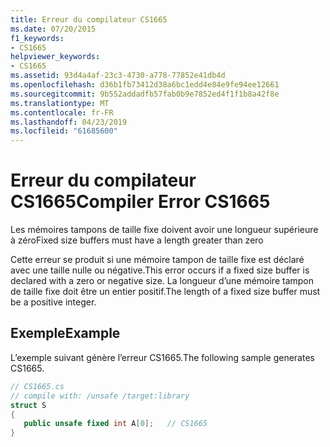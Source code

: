 ```yaml
---
title: Erreur du compilateur CS1665
ms.date: 07/20/2015
f1_keywords:
- CS1665
helpviewer_keywords:
- CS1665
ms.assetid: 93d4a4af-23c3-4730-a778-77852e41db4d
ms.openlocfilehash: d36b1fb73412d38a6bc1edd4e84e9fe94ee12661
ms.sourcegitcommit: 9b552addadfb57fab0b9e7852ed4f1f1b8a42f8e
ms.translationtype: MT
ms.contentlocale: fr-FR
ms.lasthandoff: 04/23/2019
ms.locfileid: "61685600"
---
```

# <a name="compiler-error-cs1665"></a><span data-ttu-id="60035-102">Erreur du compilateur CS1665</span><span class="sxs-lookup"><span data-stu-id="60035-102">Compiler Error CS1665</span></span>
<span data-ttu-id="60035-103">Les mémoires tampons de taille fixe doivent avoir une longueur supérieure à zéro</span><span class="sxs-lookup"><span data-stu-id="60035-103">Fixed size buffers must have a length greater than zero</span></span>  
  
 <span data-ttu-id="60035-104">Cette erreur se produit si une mémoire tampon de taille fixe est déclaré avec une taille nulle ou négative.</span><span class="sxs-lookup"><span data-stu-id="60035-104">This error occurs if a fixed size buffer is declared with a zero or negative size.</span></span> <span data-ttu-id="60035-105">La longueur d’une mémoire tampon de taille fixe doit être un entier positif.</span><span class="sxs-lookup"><span data-stu-id="60035-105">The length of a fixed size buffer must be a positive integer.</span></span>  
  
## <a name="example"></a><span data-ttu-id="60035-106">Exemple</span><span class="sxs-lookup"><span data-stu-id="60035-106">Example</span></span>  
 <span data-ttu-id="60035-107">L’exemple suivant génère l’erreur CS1665.</span><span class="sxs-lookup"><span data-stu-id="60035-107">The following sample generates CS1665.</span></span>  
  
```csharp  
// CS1665.cs  
// compile with: /unsafe /target:library  
struct S  
{   
   public unsafe fixed int A[0];   // CS1665  
}  
```
